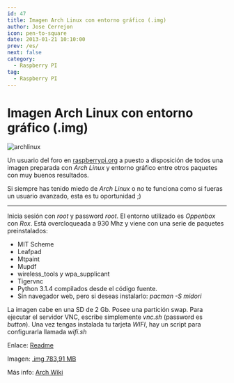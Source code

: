 ```yaml
---
id: 47
title: Imagen Arch Linux con entorno gráfico (.img)
author: Jose Cerrejon
icon: pen-to-square
date: 2013-01-21 10:10:00
prev: /es/
next: false
category:
  - Raspberry PI
tag:
  - Raspberry PI
---
```


# Imagen Arch Linux con entorno gráfico (.img)

![archlinux](/images/archpi_5002.jpg)

Un usuario del foro en [raspberrypi.org](http://www.raspberrypi.org/phpBB3/viewtopic.php?f=63&t=30272) a puesto a disposición de todos una imagen preparada con *Arch Linux* y entorno gráfico entre otros paquetes con muy buenos resultados.

Si siempre has tenido miedo de *Arch Linux* o no te funciona como si fueras un usuario avanzado, esta es tu oportunidad ;)

- - -

Inicia sesión con *root* y password *root*. El entorno utilizado es *Oppenbox* con *Rox*. Está overcloqueada a 930 Mhz y viene con una serie de paquetes preinstalados:

* MIT Scheme
* Leafpad
* Mtpaint
* Mupdf
* wireless_tools y wpa_supplicant
* Tigervnc
* Python 3.1.4 compilados desde el código fuente.
* Sin navegador web, pero si deseas instalarlo: *pacman -S midori*

La imagen cabe en una SD de 2 Gb. Posee una partición swap. Para ejecutar el servidor VNC, escribe simplemente *vnc.sh* (password es *button*). Una vez tengas instalada tu tarjeta *WIFI*, hay un script para configurarla llamada *wifi.sh*

Enlace: [Readme](https://www.dropbox.com/s/eaxtwnm5uta6asn/README.txt)

Imagen: [.img 783,91 MB](https://www.dropbox.com/s/z564itspr21ukg4/arch_RPi2.zip)

Más info: [Arch Wiki](https://wiki.archlinux.org/)